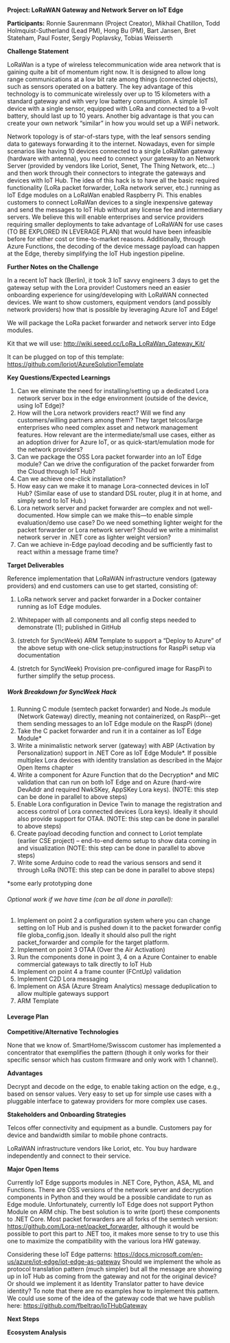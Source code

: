 **Project:  LoRaWAN Gateway and Network Server on IoT Edge**

**Participants:**  Ronnie Saurenmann (Project Creator), Mikhail Chatillon, Todd Holmquist-Sutherland (Lead PM), Hong Bu (PM), Bart Jansen, Bret Stateham, Paul Foster, Sergiy Poplavsky, Tobias Weisserth

**Challenge Statement**

LoRaWan is a type of wireless telecommunication wide area network that is gaining quite a bit of momentum right now. It is designed to allow long range communications at a low bit rate among things (connected objects), such as sensors operated on a battery. The key advantage of this technology is to communicate wirelessly over up to 15 kilometers with a standard gateway and with very low battery consumption. A simple IoT device with a single sensor, equipped with LoRa and connected to a 9-volt battery, should last up to 10 years. Another big advantage is that you can create your own network “similar” in how you would set up a WiFi network.

Network topology is of star-of-stars type, with the leaf sensors sending data to gateways forwarding it to the internet. Nowadays, even for simple scenarios like having 10 devices connected to a single LoRaWan gateway (hardware with antenna), you need to connect your gateway to an Network Server (provided by vendors like Loriot, Senet, The Thing Network, etc…) and then work through their connectors to integrate the gateways and devices with IoT Hub. The idea of this hack is to have all the basic required functionality (LoRa packet forwarder, LoRa network server, etc.) running as IoT Edge modules on a LoRaWan enabled Raspberry Pi. This enables customers to connect LoRaWan devices to a single inexpensive gateway and send the messages to IoT Hub without any license fee and intermediary servers.  We believe this will enable enterprises and service providers requiring smaller deployments to take advantage of LoRaWAN for use cases (TO BE EXPLORED IN LEVERAGE PLAN) that would have been infeasible before for either cost or time-to-market reasons.  Additionally, through Azure Functions, the decoding of the device message payload can happen at the Edge, thereby simplifying the IoT Hub ingestion pipeline.

**Further Notes on the Challenge**

In a recent IoT hack (Berlin), it took 3 IoT savvy engineers 3 days to get the gateway setup with the Lora provider!  Customers need an easier onboarding experience for using/developing with LoRaWAN connected devices.  We want to show customers, equipment vendors (and possibly network providers) how that is possible by leveraging Azure IoT and Edge!

We will package the LoRa packet forwarder and network server into Edge modules.

Kit that we will use: http://wiki.seeed.cc/LoRa_LoRaWan_Gateway_Kit/

It can be plugged on top of this template: https://github.com/loriot/AzureSolutionTemplate 

 

**Key Questions/Expected Learnings**

1.  Can we eliminate the need for installing/setting up a dedicated Lora network server box in the edge environment (outside of the device, using IoT Edge)?
2.  How will the Lora network providers react?  Will we find any customers/willing partners among them?  They target telcos/large enterprises who need complex asset and network management features.  How relevant are the intermediate/small use cases, either as an adoption driver for Azure IoT, or as quick-start/emulation mode for the network providers?
3.  Can we package the OSS Lora packet forwarder into an IoT Edge module? Can we drive the configuration of the packet forwarder from the Cloud through IoT Hub?
4.  Can we achieve one-click installation?
5.  How easy can we make it to manage Lora-connected devices in IoT Hub? (Similar ease of use to standard DSL router, plug it in at home, and simply send to IoT Hub.)
6.  Lora network server and packet forwarder are complex and not well-documented. How simple can we make this—to enable simple evaluation/demo use case?  Do we need something lighter weight for the packet forwarder or Lora network server? Should we write a minimalist network server in .NET core as lighter weight version?
7.  Can we achieve in-Edge payload decoding and be sufficiently fast to react within a message frame time?

 

**Target Deliverables**

Reference implementation that LoRaWAN infrastructure vendors (gateway providers) and end customers can use to get started, consisting of:

1. LoRa network server and packet forwarder in a Docker container running as IoT Edge modules.

2. Whitepaper with all components and all config steps needed to demonstrate (1); published in GitHub

3. (stretch for SyncWeek) ARM Template to support a “Deploy to Azure” of the above setup with one-click setup;instructions for RaspPi setup via documentation

4. (stretch for SyncWeek) Provision pre-configured image for RaspPi to further simplify the setup process.

   

##### Work Breakdown for SyncWeek Hack

1.  Running C module (semtech packet forwarder) and Node.Js module (Network Gateway) directly, meaning not containerized, on RaspPi--get them sending messages to an IoT Edge module on the RaspPi (done)
2.  Take the C packet forwarder and run it in a container as IoT Edge Module*
3.  Write a minimalistic network server (gateway) with ABP (Activation by Personalization) support in .NET Core as IoT Edge Module*. If possible multiplex Lora devices with identity translation as described in the Major Open Items chapter
4.  Write a component for Azure Function that do the Decryption* and MIC validation that can run on both IoT Edge and on Azure (hard-wire DevAddr and required NwkSKey, AppSKey Lora keys). (NOTE: this step can be done in parallel to above steps)
5.  Enable Lora configuration in Device Twin to manage the registration and access control of Lora connected devices (Lora keys). Ideally it should also provide support for OTAA. (NOTE: this step can be done in parallel to above steps)
6.  Create payload decoding function and connect to Loriot template (earlier CSE project) – end-to-end demo setup to show data coming in and visualization (NOTE: this step can be done in parallel to above steps)
7.  Write some Arduino code to read the various sensors and send it through LoRa (NOTE: this step can be done in parallel to above steps)

*some early prototyping done

###### Optional work if we have time (can be all done in parallel):
1.  Implement on point 2 a configuration system where you can change setting on IoT Hub and is pushed down it to the packet forwarder config file globa_config.json. Ideally it should also pull the right packet_forwarder and compile for the target platform.
2.  Implement on point 3 OTAA (Over the Air Activation)
3.  Run the components done in point 3, 4 on a Azure Container to enable commercial gateways to talk directly to IoT Hub
4.  Implement on point 4 a frame counter (FCntUp) validation
5.  Implement C2D Lora messaging 
6.  Implement on ASA (Azure Stream Analytics) message deduplication to allow multiple gateways support
7.  ARM Template

 

#### **Leverage Plan**

**Competitive/Alternative Technologies**

None that we know of. SmartHome/Swisscom customer has implemented a concentrator that exemplifies the pattern (though it only works for their specific sensor which has custom firmware and only work with 1 channel).

**Advantages**

Decrypt and decode on the edge, to enable taking action on the edge, e.g., based on sensor values.
Very easy to set up for simple use cases with a pluggable interface to gateway providers for more complex use cases.

**Stakeholders and Onboarding Strategies**

Telcos offer connectivity and equipment as a bundle. Customers pay for device and bandwidth similar to mobile phone contracts.

LoRaWAN infrastructure vendors like Loriot, etc.  You buy hardware independently and connect to their service.

**Major Open Items**

Currently IoT Edge supports modules in .NET Core, Python, ASA, ML and Functions. There are OSS versions of the network server and decryption components in Python and they would be a possible candidate to run as Edge module. Unfortunately, currently IoT Edge does not support Python Module on ARM chip. The best solution is to write (port) these components to .NET Core. Most packet forwarders are all forks of the semtech version: https://github.com/Lora-net/packet_forwarder, although it would be possible to port this part to .NET too, it makes more sense to try to use this one to maximize the compatibility with the various lora HW gateway.

Considering these IoT Edge patterns: https://docs.microsoft.com/en-us/azure/iot-edge/iot-edge-as-gateway 
Should we implement the whole as protocol translation pattern (much simpler) but all the message are showing up in IoT Hub as coming from the gateway and not for the original device? Or should we implement it as Identity Translator patter to have device identity? To note that there are no examples how to implement this pattern. We could use some of the idea of the gateway code that we have publish here: https://github.com/fbeltrao/IoTHubGateway

**Next Steps**

**Ecosystem Analysis**




